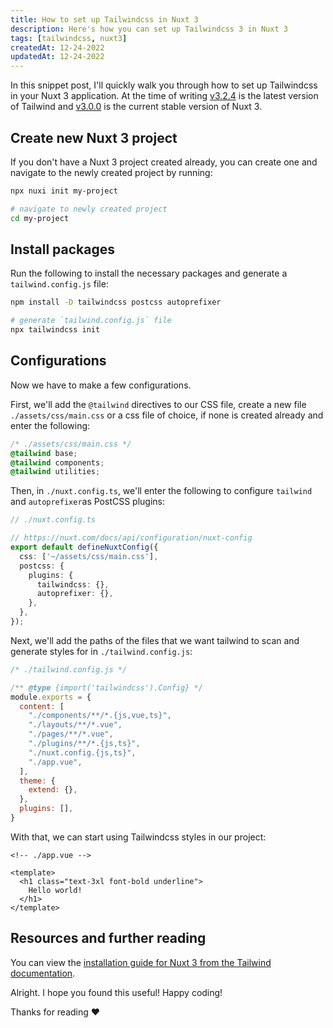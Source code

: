 ```yaml
---
title: How to set up Tailwindcss in Nuxt 3
description: Here's how you can set up Tailwindcss 3 in Nuxt 3
tags: [tailwindcss, nuxt3]
createdAt: 12-24-2022
updatedAt: 12-24-2022
---
```


In this snippet post, I'll quickly walk you through how to set up Tailwindcss in your Nuxt 3 application. At the time of writing [v3.2.4](https://github.com/tailwindlabs/tailwindcss/releases/tag/v3.2.4) is the latest version of Tailwind and [v3.0.0](https://github.com/nuxt/framework/releases/tag/v3.0.0) is the current stable version of Nuxt 3.

## Create new Nuxt 3 project

If you don't have a Nuxt 3 project created already, you can create one and navigate to the newly created project by running:

```bash
npx nuxi init my-project

# navigate to newly created project
cd my-project
```

## Install packages

Run the following to install the necessary packages and generate a `tailwind.config.js` file:

```bash
npm install -D tailwindcss postcss autoprefixer

# generate `tailwind.config.js` file
npx tailwindcss init
```

## Configurations

Now we have to make a few configurations.

First, we'll add the `@tailwind` directives to our CSS file, create a new file `./assets/css/main.css` or a css file of choice, if none is created already and enter the following:

```css
/* ./assets/css/main.css */
@tailwind base;
@tailwind components;
@tailwind utilities;
```

Then, in `./nuxt.config.ts`, we'll enter the following to configure `tailwind` and `autoprefixer`as PostCSS plugins:

```typescript
// ./nuxt.config.ts

// https://nuxt.com/docs/api/configuration/nuxt-config
export default defineNuxtConfig({
  css: ['~/assets/css/main.css'],
  postcss: {
    plugins: {
      tailwindcss: {},
      autoprefixer: {},
    },
  },
});
```

Next, we'll add the paths of the files that we want tailwind to scan and generate styles for in `./tailwind.config.js`:

```js
/* ./tailwind.config.js */

/** @type {import('tailwindcss').Config} */
module.exports = {
  content: [
    "./components/**/*.{js,vue,ts}",
    "./layouts/**/*.vue",
    "./pages/**/*.vue",
    "./plugins/**/*.{js,ts}",
    "./nuxt.config.{js,ts}",
    "./app.vue",
  ],
  theme: {
    extend: {},
  },
  plugins: [],
}
```

With that, we can start using Tailwindcss styles in our project:

```vue
<!-- ./app.vue -->

<template>
  <h1 class="text-3xl font-bold underline">
    Hello world!
  </h1>
</template>
```



## Resources and further reading

You can view the [installation guide for Nuxt 3 from the Tailwind documentation](https://tailwindcss.com/docs/guides/nuxtjs#3).



Alright. I hope you found this useful! Happy coding!

Thanks for reading ❤
